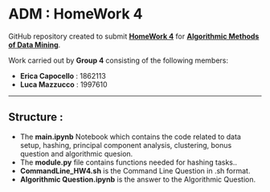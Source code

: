 # ADM : HomeWork 4

GitHub repository created to submit **[HomeWork 4](https://github.com/lucamaiano/ADM/tree/master/2022/Homework_4)** for [**Algorithmic Methods of Data Mining**](http://aris.me/index.php/data-mining-ds-2022).

Work carried out by **Group 4** consisting of the following members:

- **Erica Capocello** : 1862113
- **Luca Mazzucco** : 1997610

------------------------------------------

## Structure :

- The **main.ipynb** Notebook which contains the code related to data setup, hashing, principal component analysis, clustering, bonus question and algorithmic quesion.
- The **module.py** file contains functions needed for hashing tasks..
- **CommandLine_HW4.sh** is the Command Line Question in .sh format.
- **Algorithmic Question.ipynb** is the answer to the Algorithmic Question.
